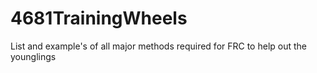 # 4681TrainingWheels
List and example's of all major methods required for FRC to help out the younglings
